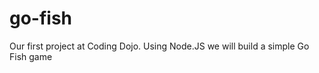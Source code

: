 go-fish
=======

Our first project at Coding Dojo. Using Node.JS we will build a simple Go Fish game
